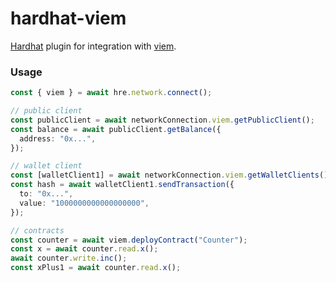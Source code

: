 # hardhat-viem

[Hardhat](https://hardhat.org) plugin for integration with [viem](https://viem.sh/).

### Usage

```ts
const { viem } = await hre.network.connect();

// public client
const publicClient = await networkConnection.viem.getPublicClient();
const balance = await publicClient.getBalance({
  address: "0x...",
});

// wallet client
const [walletClient1] = await networkConnection.viem.getWalletClients();
const hash = await walletClient1.sendTransaction({
  to: "0x...",
  value: "1000000000000000000",
});

// contracts
const counter = await viem.deployContract("Counter");
const x = await counter.read.x();
await counter.write.inc();
const xPlus1 = await counter.read.x();
```

